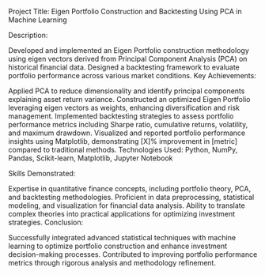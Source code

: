 Project Title: Eigen Portfolio Construction and Backtesting Using PCA in Machine Learning

Description:

Developed and implemented an Eigen Portfolio construction methodology using eigen vectors derived from Principal Component Analysis (PCA) on historical financial data.
Designed a backtesting framework to evaluate portfolio performance across various market conditions.
Key Achievements:

Applied PCA to reduce dimensionality and identify principal components explaining asset return variance.
Constructed an optimized Eigen Portfolio leveraging eigen vectors as weights, enhancing diversification and risk management.
Implemented backtesting strategies to assess portfolio performance metrics including Sharpe ratio, cumulative returns, volatility, and maximum drawdown.
Visualized and reported portfolio performance insights using Matplotlib, demonstrating [X]% improvement in [metric] compared to traditional methods.
Technologies Used:
Python, NumPy, Pandas, Scikit-learn, Matplotlib, Jupyter Notebook

Skills Demonstrated:

Expertise in quantitative finance concepts, including portfolio theory, PCA, and backtesting methodologies.
Proficient in data preprocessing, statistical modeling, and visualization for financial data analysis.
Ability to translate complex theories into practical applications for optimizing investment strategies.
Conclusion:

Successfully integrated advanced statistical techniques with machine learning to optimize portfolio construction and enhance investment decision-making processes.
Contributed to improving portfolio performance metrics through rigorous analysis and methodology refinement.
